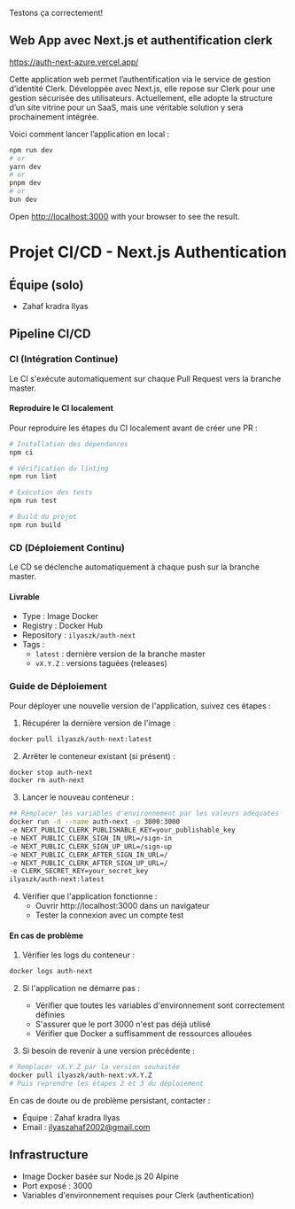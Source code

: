 Testons ça correctement! 
## Web App avec Next.js et authentification clerk

https://auth-next-azure.vercel.app/

Cette application web permet l’authentification via le service de gestion d’identité Clerk.
Développée avec Next.js, elle repose sur Clerk pour une gestion sécurisée des utilisateurs.
Actuellement, elle adopte la structure d’un site vitrine pour un SaaS, mais une véritable solution y sera prochainement intégrée.

Voici comment lancer l’application en local :

```bash
npm run dev
# or
yarn dev
# or
pnpm dev
# or
bun dev
```

Open [http://localhost:3000](http://localhost:3000) with your browser to see the result.

# Projet CI/CD - Next.js Authentication

## Équipe (solo)

- Zahaf kradra Ilyas

## Pipeline CI/CD

### CI (Intégration Continue)

Le CI s'exécute automatiquement sur chaque Pull Request vers la branche master.

#### Reproduire le CI localement

Pour reproduire les étapes du CI localement avant de créer une PR :

```bash
# Installation des dépendances
npm ci

# Vérification du linting
npm run lint

# Exécution des tests
npm run test

# Build du projet
npm run build

```

### CD (Déploiement Continu)

Le CD se déclenche automatiquement à chaque push sur la branche master.

#### Livrable

- Type : Image Docker
- Registry : Docker Hub
- Repository : `ilyaszk/auth-next`
- Tags :
  - `latest` : dernière version de la branche master
  - `vX.Y.Z` : versions taguées (releases)

### Guide de Déploiement

Pour déployer une nouvelle version de l'application, suivez ces étapes :

1. Récupérer la dernière version de l'image :

```bash
docker pull ilyaszk/auth-next:latest
```

2. Arrêter le conteneur existant (si présent) :

```bash
docker stop auth-next
docker rm auth-next
```

3. Lancer le nouveau conteneur :

```bash
## Remplacer les variables d'environnement par les valeurs adéquates
docker run -d --name auth-next -p 3000:3000
-e NEXT_PUBLIC_CLERK_PUBLISHABLE_KEY=your_publishable_key
-e NEXT_PUBLIC_CLERK_SIGN_IN_URL=/sign-in
-e NEXT_PUBLIC_CLERK_SIGN_UP_URL=/sign-up
-e NEXT_PUBLIC_CLERK_AFTER_SIGN_IN_URL=/
-e NEXT_PUBLIC_CLERK_AFTER_SIGN_UP_URL=/
-e CLERK_SECRET_KEY=your_secret_key
ilyaszk/auth-next:latest
```

4. Vérifier que l'application fonctionne :
   - Ouvrir http://localhost:3000 dans un navigateur
   - Tester la connexion avec un compte test

#### En cas de problème

1. Vérifier les logs du conteneur :

```bash
docker logs auth-next
```

2. Si l'application ne démarre pas :

   - Vérifier que toutes les variables d'environnement sont correctement définies
   - S'assurer que le port 3000 n'est pas déjà utilisé
   - Vérifier que Docker a suffisamment de ressources allouées

3. Si besoin de revenir à une version précédente :

```bash
# Remplacer vX.Y.Z par la version souhaitée
docker pull ilyaszk/auth-next:vX.Y.Z
# Puis reprendre les étapes 2 et 3 du déploiement
```

En cas de doute ou de problème persistant, contacter :

- Équipe : Zahaf kradra Ilyas
- Email : ilyaszahaf2002@gmail.com

## Infrastructure

- Image Docker basée sur Node.js 20 Alpine
- Port exposé : 3000
- Variables d'environnement requises pour Clerk (authentication)
